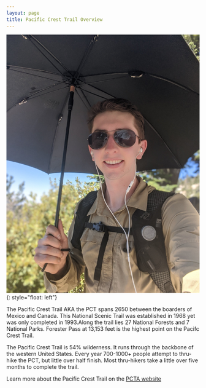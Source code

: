```yaml
---
layout: page
title: Pacific Crest Trail Overview
---
```

![Selfie On Trail](/assets/img/FacePhoto.jpg){: style="float: left"}

The Pacific Crest Trail AKA the PCT spans 2650 between the boarders of Mexico and Canada. This National Scenic Trail was established in 1968 yet was only completed in 1993.Along the trail lies 27 National Forests and 7 National Parks. Forester Pass at 13,153 feet is the highest point on the Pacifc Crest Trail.

The Pacific Crest Trail is 54% wilderness. It runs through the backbone of the western United States. Every year 700-1000+ people attempt to thru-hike the PCT, but little over half finish.  Most thru-hikers take a little over five months to complete the trail. 

Learn more about the Pacific Crest Trail on the [PCTA website](https://www.pcta.org/)
